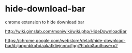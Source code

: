 # hide-download-bar
chrome extension to hide download bar

http://wiki.gimslab.com/moniwiki/wiki.php/HideDownloadBar

https://chrome.google.com/webstore/detail/hide-download-bar/ibijappnbkobdaakafkliejnnncjfggi?hl=ko&authuser=2


